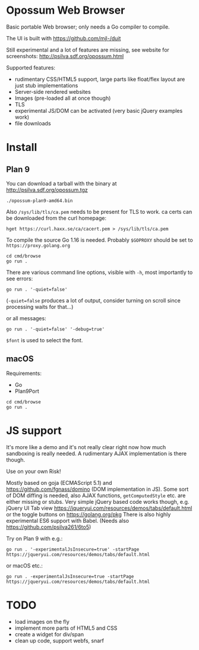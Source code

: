 # Opossum Web Browser

Basic portable Web browser; only needs a Go compiler to compile.

The UI is built with https://github.com/mjl-/duit

Still experimental and a lot of features are missing, see website for screenshots: http://psilva.sdf.org/opossum.html

Supported features:

- rudimentary CSS/HTML5 support, large parts like float/flex layout are just stub implementations
- Server-side rendered websites
- Images (pre-loaded all at once though)
- TLS
- experimental JS/DOM can be activated (very basic jQuery examples work)
- file downloads

# Install

## Plan 9

You can download a tarball with the binary at http://psilva.sdf.org/opossum.tgz

```
./opossum-plan9-amd64.bin
```

Also `/sys/lib/tls/ca.pem` needs to be present for TLS to work. ca certs can be downloaded from the curl homepage:

```
hget https://curl.haxx.se/ca/cacert.pem > /sys/lib/tls/ca.pem
```

To compile the source Go 1.16 is needed. Probably `$GOPROXY` should be set to `https://proxy.golang.org`

```
cd cmd/browse
go run .
```

There are various command line options, visible with `-h`, most importantly to see errors:

```
go run . '-quiet=false'
```

(`-quiet=false` produces a lot of output, consider turning on scroll since processing waits for that...)

or all messages:

```
go run . '-quiet=false' '-debug=true'
```

`$font` is used to select the font.

## macOS

Requirements:

- Go
- Plan9Port

```
cd cmd/browse
go run .
```

# JS support

It's more like a demo and it's not really clear right now how much sandboxing
is really needed. A rudimentary AJAX implementation
is there though.

Use on your own Risk!

Mostly based on goja (ECMAScript 5.1) and https://github.com/fgnass/domino
(DOM implementation in JS). Some sort of DOM diffing
is needed, also AJAX functions, `getComputedStyle` etc. are either missing or stubs.
Very simple jQuery based code works though, e.g. jQuery UI Tab view
https://jqueryui.com/resources/demos/tabs/default.html or the toggle buttons on
https://golang.org/pkg There is also highly experimental ES6 support with Babel.
(Needs also https://github.com/psilva261/6to5)

Try on Plan 9 with e.g.:

```
go run . '-experimentalJsInsecure=true' -startPage https://jqueryui.com/resources/demos/tabs/default.html
```

or macOS etc.:

```
go run . -experimentalJsInsecure=true -startPage https://jqueryui.com/resources/demos/tabs/default.html
```


# TODO

- load images on the fly
- implement more parts of HTML5 and CSS
- create a widget for div/span
- clean up code, support webfs, snarf
